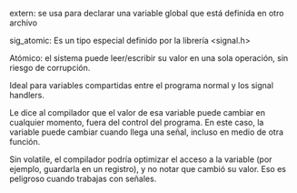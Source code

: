 
extern: se usa para declarar una variable global que está definida en otro archivo

sig_atomic: Es un tipo especial definido por la librería <signal.h>

Atómico: el sistema puede leer/escribir su valor en una sola operación, sin riesgo de corrupción.

Ideal para variables compartidas entre el programa normal y los signal handlers.

Le dice al compilador que el valor de esa variable puede cambiar en cualquier momento, fuera del control del programa.
En este caso, la variable puede cambiar cuando llega una señal, incluso en medio de otra función.

Sin volatile, el compilador podría optimizar el acceso a la variable
(por ejemplo, guardarla en un registro), y no notar que cambió su valor. Eso es peligroso cuando trabajas con señales.
